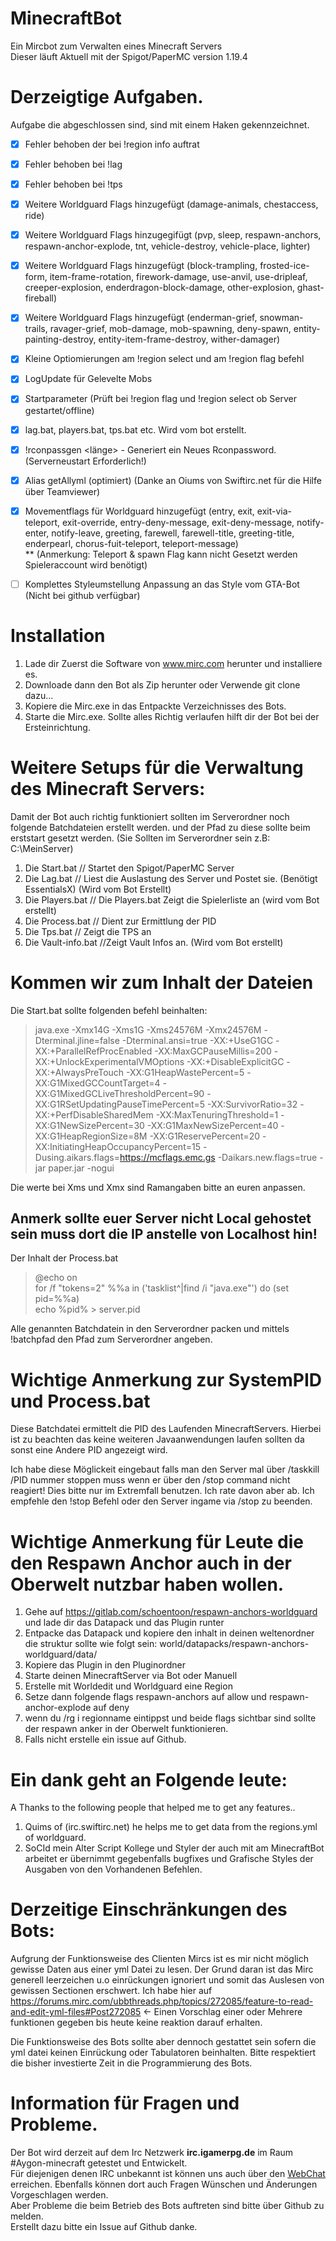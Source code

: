 # MinecraftBot
Ein Mircbot zum Verwalten eines Minecraft Servers<br>
Dieser läuft Aktuell mit der Spigot/PaperMC version 1.19.4

# Derzeigtige Aufgaben.
Aufgabe die abgeschlossen sind, sind mit einem Haken gekennzeichnet.
- [x] Fehler behoben der bei !region info auftrat
- [x] Fehler behoben bei !lag
- [x] Fehler behoben bei !tps
- [x] Weitere Worldguard Flags hinzugefügt (damage-animals, chestaccess, ride)
- [x] Weitere Worldguard Flags hinzugegifügt (pvp, sleep, respawn-anchors, respawn-anchor-explode, tnt, vehicle-destroy, vehicle-place, lighter)
- [x] Weitere Worldguard Flags hinzugefügt (block-trampling, frosted-ice-form, item-frame-rotation, firework-damage, use-anvil, use-dripleaf, creeper-explosion, enderdragon-block-damage, other-explosion, ghast-fireball)
- [x] Weitere Worldguard Flags hinzugefügt (enderman-grief, snowman-trails, ravager-grief, mob-damage, mob-spawning, deny-spawn, entity-painting-destroy, entity-item-frame-destroy, wither-damager)
- [x] Kleine Optiomierungen am !region select und am !region flag befehl
- [x] LogUpdate für Gelevelte Mobs
- [x] Startparameter (Prüft bei !region flag und !region select ob Server gestartet/offline)
- [x] lag.bat, players.bat, tps.bat etc. Wird vom bot erstellt.
- [x] !rconpassgen <länge> - Generiert ein Neues Rconpassword. (Serverneustart Erforderlich!)
- [x] Alias getAllyml (optimiert) (Danke an Oiums von Swiftirc.net für die Hilfe über Teamviewer)
- [x] Movementflags für Worldguard hinzugefügt (entry, exit, exit-via-teleport, exit-override, entry-deny-message, exit-deny-message,
      notify-enter, notify-leave, greeting, farewell, farewell-title, greeting-title, enderpearl, chorus-fuit-teleport, teleport-message)  
   ** (Anmerkung: Teleport & spawn Flag kann nicht Gesetzt werden Spieleraccount wird benötigt)
- [ ] Komplettes Styleumstellung Anpassung an das Style vom GTA-Bot (Nicht bei github verfügbar)



# Installation
1. Lade dir Zuerst die Software von www.mirc.com herunter und installiere es.
2. Downloade dann den Bot als Zip herunter oder Verwende git clone dazu...
3. Kopiere die Mirc.exe in das Entpackte Verzeichnisses des Bots.
4. Starte die Mirc.exe. Sollte alles Richtig verlaufen hilft dir der Bot bei der Ersteinrichtung.

# Weitere Setups für die Verwaltung des Minecraft Servers:

Damit der Bot auch richtig funktioniert sollten im Serverordner noch folgende Batchdateien erstellt werden.
und der Pfad zu diese sollte beim erststart gesetzt werden. (Sie Sollten im Serverordner sein z.B: C:\MeinServer\)

1. Die Start.bat // Startet den Spigot/PaperMC Server
2. Die Lag.bat // Liest die Auslastung des Server und Postet sie. (Benötigt EssentialsX) (Wird vom Bot Erstellt)
3. Die Players.bat // Die Players.bat Zeigt die Spielerliste an (wird vom Bot erstellt)
4. Die Process.bat // Dient zur Ermittlung der PID
5. Die Tps.bat // Zeigt die TPS an
6. Die Vault-info.bat //Zeigt Vault Infos an. (Wird vom Bot erstellt)


# Kommen wir zum Inhalt der Dateien
Die Start.bat sollte folgenden befehl beinhalten:
> java.exe -Xmx14G -Xms1G -Xms24576M -Xmx24576M -Dterminal.jline=false -Dterminal.ansi=true -XX:+UseG1GC -XX:+ParallelRefProcEnabled -XX:MaxGCPauseMillis=200 -XX:+UnlockExperimentalVMOptions -XX:+DisableExplicitGC -XX:+AlwaysPreTouch -XX:G1HeapWastePercent=5 -XX:G1MixedGCCountTarget=4 -XX:G1MixedGCLiveThresholdPercent=90 -XX:G1RSetUpdatingPauseTimePercent=5 -XX:SurvivorRatio=32 -XX:+PerfDisableSharedMem -XX:MaxTenuringThreshold=1 -XX:G1NewSizePercent=30 -XX:G1MaxNewSizePercent=40 -XX:G1HeapRegionSize=8M -XX:G1ReservePercent=20 -XX:InitiatingHeapOccupancyPercent=15 -Dusing.aikars.flags=https://mcflags.emc.gs -Daikars.new.flags=true -jar paper.jar -nogui

Die werte bei Xms und Xmx sind Ramangaben bitte an euren anpassen.

## Anmerk sollte euer Server nicht Local gehostet sein muss dort die IP anstelle von Localhost hin!

Der Inhalt der Process.bat
> @echo on </br>
for /f "tokens=2" %%a in ('tasklist^|find /i "java.exe"') do (set pid=%%a) </br>
echo %pid% > server.pid </br>

Alle genannten Batchdatein in den Serverordner packen und mittels !batchpfad <pfad> den Pfad zum Serverordner angeben.

# Wichtige Anmerkung zur SystemPID und Process.bat
Diese Batchdatei ermittelt die PID des Laufenden MinecraftServers.
Hierbei ist zu beachten das keine weiteren Javaanwendungen laufen sollten da sonst eine Andere PID angezeigt wird.

Ich habe diese Möglickeit eingebaut falls man den Server mal über /taskkill /PID nummer stoppen muss wenn er über den /stop command nicht reagiert!
Dies bitte nur im Extremfall benutzen.
Ich rate davon aber ab. Ich empfehle den !stop Befehl oder den Server ingame via /stop zu beenden.
  
# Wichtige Anmerkung für Leute die den Respawn Anchor auch in der Oberwelt nutzbar haben wollen.
1. Gehe auf https://gitlab.com/schoentoon/respawn-anchors-worldguard und lade dir das Datapack und das Plugin runter
2. Entpacke das Datapack und kopiere den inhalt in deinen weltenordner die struktur sollte wie folgt sein: world/datapacks/respawn-anchors-worldguard/data/ 
3. Kopiere das Plugin in den Pluginordner 
4. Starte deinen MinecraftServer via Bot oder Manuell
5. Erstelle mit Worldedit und Worldguard eine Region
6. Setze dann folgende flags respawn-anchors auf allow und respawn-anchor-explode auf deny
7. wenn du /rg i regionname eintippst und beide flags sichtbar sind sollte der respawn anker in der Oberwelt funktionieren.
8. Falls nicht erstelle ein issue auf Github.  

# Ein dank geht an Folgende leute:
A Thanks to the following people that helped me to get any features..

1. Quims of (irc.swiftirc.net) he helps me to get data from the regions.yml of worldguard.
2. SoCId mein Alter Script Kollege und Styler der auch mit am MinecraftBot arbeitet er übernimmt gegebenfalls bugfixes und Grafische Styles der Ausgaben von den Vorhandenen Befehlen.

# Derzeitige Einschränkungen des Bots:
Aufgrung der Funktionsweise des Clienten Mircs ist es mir nicht möglich gewisse Daten aus einer yml Datei zu lesen.
Der Grund daran ist das Mirc generell leerzeichen u.o einrückungen ignoriert und somit das Auslesen von gewissen Sectionen erschwert.
Ich habe hier auf https://forums.mirc.com/ubbthreads.php/topics/272085/feature-to-read-and-edit-yml-files#Post272085 <- Einen Vorschlag einer oder Mehrere funktionen gegeben bis heute keine
reaktion darauf erhalten.

Die Funktionsweise des Bots sollte aber dennoch gestattet sein sofern die yml datei keinen Einrückung oder Tabulatoren beinhalten.
Bitte respektiert die bisher investierte Zeit in die Programmierung des Bots.

# Information für Fragen und Probleme.
Der Bot wird derzeit auf dem Irc Netzwerk **irc.igamerpg.de** im Raum #Aygon-minecraft getestet und Entwickelt.<br>
Für diejenigen denen IRC unbekannt ist können uns auch über den [WebChat](https://igamerpg.de:4444/) erreichen.
Ebenfalls können dort auch Fragen Wünschen und Änderungen Vorgeschlagen werden.<br>
Aber Probleme die beim Betrieb des Bots auftreten sind bitte über Github zu melden.<br>
Erstellt dazu bitte ein Issue auf Github danke.
